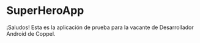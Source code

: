 # SuperHeroApp
¡Saludos!
Esta es la aplicación de prueba para la vacante de Desarrollador Android de Coppel.
